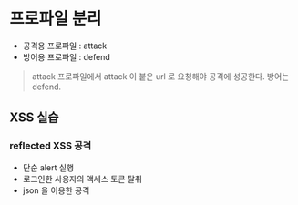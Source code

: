 # 프로파일 분리

- 공격용 프로파일 : attack
- 방어용 프로파일 : defend

> attack 프로파일에서 attack 이 붙은 url 로 요청해야 공격에 성공한다. 방어는 defend.

## XSS 실습

### reflected XSS 공격

- 단순 alert 실행
- 로그인한 사용자의 액세스 토큰 탈취
- json 을 이용한 공격
